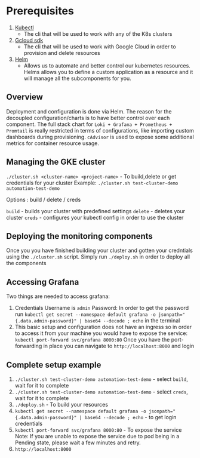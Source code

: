 # Prerequisites 

1. [Kubectl](https://kubernetes.io/docs/tasks/tools/install-kubectl/)
    - The cli that will be used to work with any of the K8s clusters
2. [Gcloud sdk](https://cloud.google.com/sdk/install)
    - The cli that will be used to work with Google Cloud in order to provision and delete resources
3. [Helm](https://helm.sh/docs/intro/install/)
    - Allows us to automate and better control our kubernetes resources. Helms allows you to define a custom application as a resource and it will manage all the subcomponents for you.

## Overview

Deployment and configuration is done via Helm.
The reason for the decoupled configuration/charts is to have better control over each component. 
The full stack chart for `Loki + Grafana + Prometheus + Promtail` is really restricted in terms of configurations, like importing custom dashboards during provisioning.
`cAdvisor` is used to expose some additional metrics for container resource usage.

## Managing the GKE cluster
`./cluster.sh <cluster-name> <project-name>` - To build,delete or get credentials for your cluster 
Example: 
`./cluster.sh test-cluster-demo automation-test-demo`

Options : build / delete / creds

`build` - builds your cluster with predefined settings
`delete` - deletes your cluster 
`creds` - configures your kubectl config in order to use the cluster

## Deploying the monitoring components

Once you you have finished building your cluster and gotten your credntials using the `./cluster.sh` script. 
Simply run `./deploy.sh` in order to deploy all the components

## Accessing Grafana
Two things are needed to access grafana:
1. Credentials 
Username is `admin`
Password: In order to get the password run `kubectl get secret --namespace default grafana -o jsonpath="{.data.admin-password}" | base64 --decode ; echo` in the terminal
2. This basic setup and configuration does not have an ingress so in order to access it from your machine you would have to expose the service:
`kubectl port-forward svc/grafana 8000:80`
Once you have the port-forwarding in place you can navigate to `http://localhost:8000` and login

## Complete setup example 

1. `./cluster.sh test-cluster-demo automation-test-demo` - select `build`, wait for it to complete
2. `./cluster.sh test-cluster-demo automation-test-demo` - select `creds`, wait for it to complete
3. `./deploy.sh` - To build your resources
4. `kubectl get secret --namespace default grafana -o jsonpath="{.data.admin-password}" | base64 --decode ; echo` - to get login credentials 
5. `kubectl port-forward svc/grafana 8000:80` - To expose the service 
    Note: If you are unable to expose the service due to pod being in a Pending state, please wait a few minutes and retry.
6. `http://localhost:8000`  